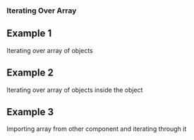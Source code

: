 ### Iterating Over Array ###

## Example 1 ##
Iterating over array of objects

## Example 2 ##
Iterating over array of objects inside the object

## Example 3 ##
Importing array from other component and iterating through it